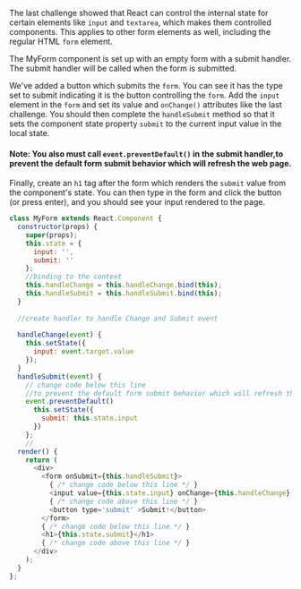 The last challenge showed that React can control the internal state for certain elements like `input` and `textarea`, 
which makes them controlled components. This applies to other form elements as well, including the regular HTML `form` element.

The MyForm component is set up with an empty form with a submit handler. 
The submit handler will be called when the form is submitted.

We've added a button which submits the `form`. 
You can see it has the type set to submit indicating it is the button controlling the `form`. 
Add the `input` element in the `form` and set its value and `onChange()` attributes like the last challenge. 
You should then complete the `handleSubmit` method so that it sets the component state property `submit` to the current input value in the local state.

#### Note:  You also must call `event.preventDefault()` in the submit handler,to prevent the default form submit behavior which will refresh the web page.

Finally, create an `h1` tag after the form which renders the `submit` value from the component's state. 
You can then type in the form and click the button (or press enter), and you should see your input rendered to the page.

```js
class MyForm extends React.Component {
  constructor(props) {
    super(props);
    this.state = {
      input: '',
      submit: ''
    };
    //binding to the context
    this.handleChange = this.handleChange.bind(this);
    this.handleSubmit = this.handleSubmit.bind(this);
  }
  
  //create handler to handle Change and Submit event
  
  handleChange(event) {
    this.setState({
      input: event.target.value
    });
  }
  handleSubmit(event) {
    // change code below this line
    //to prevent the default form submit behavior which will refresh the web page
    event.preventDefault()
      this.setState({
        submit: this.state.input
      })
    };
    // 
  render() {
    return (
      <div>
        <form onSubmit={this.handleSubmit}>
          { /* change code below this line */ }
          <input value={this.state.input} onChange={this.handleChange} />
          { /* change code above this line */ }
          <button type='submit' >Submit!</button>
        </form>
        { /* change code below this line */ }
        <h1>{this.state.submit}</h1>
        { /* change code above this line */ }
      </div>
    );
  }
};
